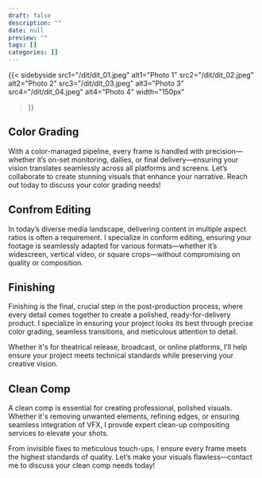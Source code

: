 ```yaml
---
draft: false
description: ""
date: null
preview: ""
tags: []
categories: []
---
```

{{< sidebyside 
    src1="/dit/dit_01.jpeg" alt1="Photo 1" 
    src2="/dit/dit_02.jpeg" alt2="Photo 2" 
    src3="/dit/dit_03.jpeg" alt3="Photo 3" 
    src4="/dit/dit_04.jpeg" alt4="Photo 4"
    width="150px" 
>}}
## Color Grading
With a color-managed pipeline, every frame is handled with precision—whether it’s on-set monitoring, dailies, or final delivery—ensuring your vision translates seamlessly across all platforms and screens. Let’s collaborate to create stunning visuals that enhance your narrative. Reach out today to discuss your color grading needs!
## Confrom Editing
In today’s diverse media landscape, delivering content in multiple aspect ratios is often a requirement. I specialize in conform editing, ensuring your footage is seamlessly adapted for various formats—whether it’s widescreen, vertical video, or square crops—without compromising on quality or composition.
## Finishing
Finishing is the final, crucial step in the post-production process, where every detail comes together to create a polished, ready-for-delivery product. I specialize in ensuring your project looks its best through precise color grading, seamless transitions, and meticulous attention to detail.

Whether it's for theatrical release, broadcast, or online platforms, I’ll help ensure your project meets technical standards while preserving your creative vision.
## Clean Comp
A clean comp is essential for creating professional, polished visuals. Whether it's removing unwanted elements, refining edges, or ensuring seamless integration of VFX, I provide expert clean-up compositing services to elevate your shots.

From invisible fixes to meticulous touch-ups, I ensure every frame meets the highest standards of quality. Let’s make your visuals flawless—contact me to discuss your clean comp needs today!